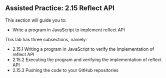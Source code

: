 ## Assisted Practice: 2.15 Reflect API

This section will guide you to: 
- Write a program in JavaScript to implement reflect API


This lab has three subsections, namely:
 - 2.15.1 Writing a program in JavaScript to verify the implementation of reflect API
 - 2.15.2 Executing the program and verifying the implementation of reflect API
 - 2.15.3 Pushing the code to your GitHub repositories